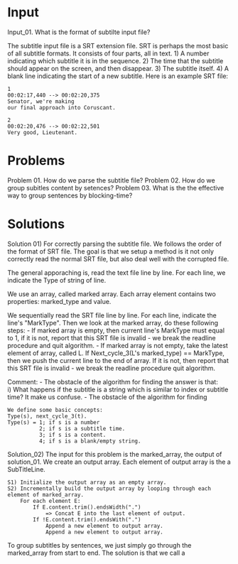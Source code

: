 # Input
Input_01. What is the format of subtilte input file?

The subtitle input file is a SRT extension file.
SRT is perhaps the most basic of all subtitle formats. It consists of four parts, all in text.
	1) A number indicating which subtitle it is in the sequence.
	2) The time that the subtitle should appear on the screen, and then disappear.
	3) The subtitle itself.
	4) A blank line indicating the start of a new subtitle.
Here is an example SRT file: 

	1
	00:02:17,440 --> 00:02:20,375
	Senator, we're making
	our final approach into Coruscant.

	2
	00:02:20,476 --> 00:02:22,501
	Very good, Lieutenant.

# Problems 
Problem 01. How do we parse the subtitle file?
Problem 02. How do we group subitles content by setences?
Problem 03. What is the the effective way to group sentences by blocking-time?

# Solutions
Solution 01) For correctly parsing the subtitle file. We follows the order of the format of SRT file.
The goal is that we setup a method is it not only correctly read the normal SRT file, but also deal well with the corrupted file.
	
The general apporaching is, read the text file line by line. 
For each line, we indicate the Type of string of line.

We use an array, called marked array. Each array element contains two properties: marked_type and value.

We sequentially read the SRT file line by line. For each line, indicate the line's "MarkType". Then we look at the marked array, do these following steps: 
	- If marked array is empty, then current line's MarkType must equal to 1, if it is not, report that this SRT file is invalid - we break the readline procedure and quit algorithm.
	- If marked array is not empty, take the latest element of array, called L. If Next_cycle_3(L's marked_type) == MarkType, then we push the current line to the end of array. If it is not, then report that this SRT file is invalid - we break the readline procedure quit algorithm.

Comment: 
	- The obstacle of the algorithm for finding the answer is that: 	
		i) What happens if the subtitle is a string which is similar to index or subtitle time? It make us confuse.
	- The obstacle of the algorithm for finding 

	We define some basic concepts:
	Type(s), next_cycle_3(t).
	Type(s) = 1; if s is a number
	          2; if s is a subtitle time.
			  3; if s is a content.
			  4; if s is a blank/empty string.

Solution_02) 
The input for this problem is the marked_array, the output of solution_01.
We create an output array. Each element of output array is the a SubTitleLine.

	S1) Initialize the output array as an empty array.
	S2) Incrementally build the output array by looping through each element of marked_array. 
		For each element E:
			If E.content.trim().endsWidth(".") 
				=> Concat E into the last element of output.
			If !E.content.trim().endsWith(".")
				Append a new element to output array. 
				Append a new element to output array.

To group subtitles by sentences, we just simply go through the marked_array from start to end.
The solution is that we call a 


